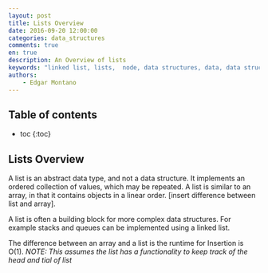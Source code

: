 ```yaml
---
layout: post
title: Lists Overview
date: 2016-09-20 12:00:00
categories: data_structures
comments: true
en: true
description: An Overview of lists
keywords: "linked list, lists,  node, data structures, data, data structures tutorial  "
authors:
    - Edgar Montano
---
```


## Table of contents

* toc
{:toc}

## Lists Overview
A list is an abstract data type, and not a data structure. It implements an ordered collection of values, which may be repeated. A list is similar to an array, in that it contains objects in a linear order. [insert difference between list and array].

A list is often a building block for more complex data structures. For example stacks and queues can be implemented using a linked list. 


The difference between an array and a list is the runtime for Insertion is O(1). _NOTE: This assumes the list has a functionality to keep track of the head and tial of list_
